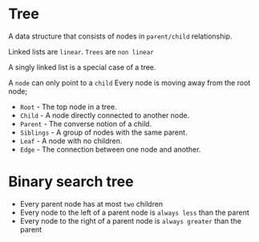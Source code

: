 # Tree

A data structure that consists of nodes in `parent/child` relationship.

Linked lists are `linear`. `Trees` are `non linear`

A singly linked list is a special case of a tree.

A `node` can only point to a `child`
Every node is moving away from the root node;

- `Root` - The top node in a tree.
- `Child` - A node directly connected to another node.
- `Parent` - The converse notion of a child.
- `Siblings` - A group of nodes with the same parent.
- `Leaf` - A node with no children.
- `Edge` - The connection between one node and another.

# Binary search tree

- Every parent node has at most `two` children
- Every node to the left of a parent node is `always less` than the parent
- Every node to the right of a parent node is `always greater` than the parent
